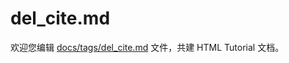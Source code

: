 del_cite.md
===

欢迎您编辑 <a target="__blank" href="https://github.com/jaywcjlove/html-tutorial/blob/main/docs/tags/del_cite.md">docs/tags/del_cite.md</a> 文件，共建 HTML Tutorial 文档。